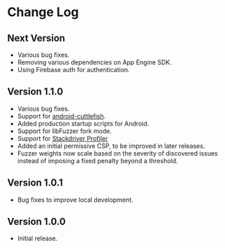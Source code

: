 Change Log
==========

## Next Version
- Various bug fixes.
- Removing various dependencies on App Engine SDK.
- Using Firebase auth for authentication.

## Version 1.1.0
- Various bug fixes.
- Support for
  [android-cuttlefish](https://github.com/google/android-cuttlefish).
- Added production startup scripts for Android.
- Support for libFuzzer fork mode.
- Support for [Stackdriver Profiler](https://cloud.google.com/profiler/)
- Added an initial permissive CSP, to be improved in later releases.
- Fuzzer weights now scale based on the severity of discovered issues instead of
  imposing a fixed penalty beyond a threshold.

## Version 1.0.1
- Bug fixes to improve local development.

## Version 1.0.0
- Initial release.
